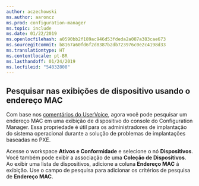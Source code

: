 ```yaml
---
author: aczechowski
ms.author: aaroncz
ms.prod: configuration-manager
ms.topic: include
ms.date: 01/22/2019
ms.openlocfilehash: a0590bb2f189ac946d53fdeda2a087a383cae673
ms.sourcegitcommit: b8167a60fd6f2d8387b2db723976c0e2c4198d33
ms.translationtype: HT
ms.contentlocale: pt-BR
ms.lasthandoff: 01/24/2019
ms.locfileid: "54832808"
---
```

## <a name="bkmk_mac"></a> Pesquisar nas exibições de dispositivo usando o endereço MAC
<!--3600878-->

Com base nos [comentários do UserVoice](https://configurationmanager.uservoice.com/forums/300492-ideas/suggestions/14765880-console-device-view-should-allow-search-filter-by), agora você pode pesquisar um endereço MAC em uma exibição de dispositivo do console do Configuration Manager. Essa propriedade é útil para os administradores de implantação do sistema operacional durante a solução de problemas de implantações baseadas no PXE.

Acesse o workspace **Ativos e Conformidade** e selecione o nó **Dispositivos**. Você também pode exibir a associação de uma **Coleção de Dispositivos**. Ao exibir uma lista de dispositivos, adicione a coluna **Endereço MAC** à exibição. Use o campo de pesquisa para adicionar os critérios de pesquisa de **Endereço MAC**. 

